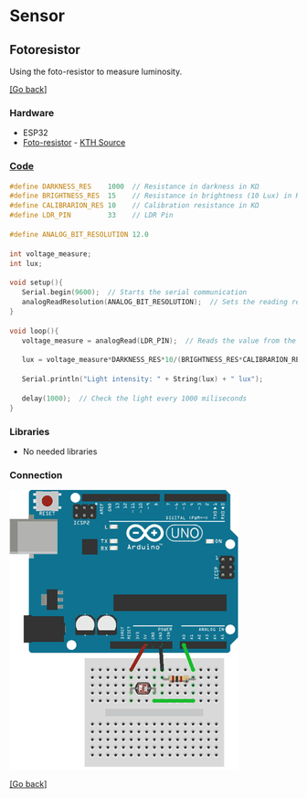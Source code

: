 # Sensor
## Fotoresistor
Using the foto-resistor to measure luminosity.

[[Go back]](/sensors)

### Hardware
- ESP32
- [Foto-resistor](docs/datasheet_fotoresistor.pdf) - [KTH Source](https://www.kth.se/social/files/54ef17dbf27654753f437c56/GL5537.pdf)

### [Code](foto-resistor.ino)
```cpp
#define DARKNESS_RES    1000  // Resistance in darkness in KΩ
#define BRIGHTNESS_RES  15    // Resistance in brightness (10 Lux) in KΩ
#define CALIBRARION_RES 10    // Calibration resistance in KΩ
#define LDR_PIN         33    // LDR Pin

#define ANALOG_BIT_RESOLUTION 12.0

int voltage_measure;
int lux;
 
void setup(){
   Serial.begin(9600);  // Starts the serial communication
   analogReadResolution(ANALOG_BIT_RESOLUTION);  // Sets the reading resolution value to 12 bits (0-4095)
}
 
void loop(){
   voltage_measure = analogRead(LDR_PIN);  // Reads the value from the pin in a 0-4095 resolution corresponding to a linear 0-3.3V        
 
   lux = voltage_measure*DARKNESS_RES*10/(BRIGHTNESS_RES*CALIBRARION_RES*(pow(2.0, ANALOG_BIT_RESOLUTION)-voltage_measure));  // Use with LDR & Vcc 
   
   Serial.println("Light intensity: " + String(lux) + " lux");   
   
   delay(1000);  // Check the light every 1000 miliseconds
}
```

### Libraries
- No needed libraries

### Connection
![Connection image](docs/fotoresistor.png)

[[Go back]](/sensors)
